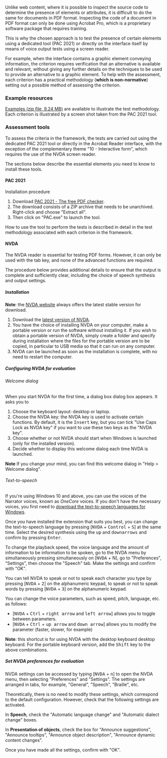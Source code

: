 Unlike web content, where it is possible to inspect the source code to determine the presence of elements or attributes, it is difficult to do the same for documents in PDF format.
Inspecting the code of a document in PDF format can only be done using <span lang="en">Acrobat Pro</span>, which is a proprietary software package that requires training. 

This is why the chosen approach is to test the presence of certain elements using a dedicated tool (PAC 2021) or directly on the interface itself by means of voice output tests using a screen reader.

For example, when the interface contains a graphic element conveying information, the criterion requires verification that an alternative is available and relevant, without giving any further details on the techniques to be used to provide an alternative to a graphic element. To help with the assessment, each criterion has a practical methodology (**which is non-normative**) setting out a possible method of assessing the criterion.

### Example resources

[Examples (zip file, 9.24 MB)](../files/ressources-rapdf1.zip) are available to illustrate the test methodology. Each criterion is illustrated by a screen shot taken from the PAC 2021 tool.


### Assessment tools

To assess the criteria in the framework, the tests are carried out using the dedicated PAC 2021 tool or directly in the Acrobat Reader interface, with the exception of the complementary theme "10 - Interactive form", which requires the use of the NVDA screen reader.

The sections below describe the essential elements you need to know to install these tools.

#### PAC 2021
Installation procedure

1. Download [PAC 2021 - The free PDF checker](https://pdfua.foundation/fr/pac-2021-le-verificateur-pdf-gratuit/).
2. The download consists of a ZIP archive that needs to be unarchived. Right-click and choose "Extract all".
3. Then click on "PAC.exe" to launch the tool.

How to use the tool to perform the tests is described in detail in the test methodology associated with each criterion in the framework.

#### NVDA

The NVDA reader is essential for testing PDF forms. However, it can only be used with the tab key, and none of the advanced functions are required.

The procedure below provides additional details to ensure that the output is complete and sufficiently clear, including the choice of speech synthesis and output settings.

##### Installation

**Note**: the [NVDA website](https://www.nvda-fr.org/)
always offers the latest stable version for download.

1.  Download the [latest version of NVDA](https://www.nvda-fr.org/cat.php?id=2).
2.  You have the choice of installing NVDA on your computer,
    make a portable version or run the software without installing it. If you wish to obtain a portable version of NVDA, simply create a folder and specify during installation where the files for the portable version are to be copied, in particular to USB media so that it can run on any computer.
3.  NVDA can be launched as soon as the installation is complete, with no need to restart the computer.

##### Configuring NVDA for evaluation

###### Welcome dialog

When you start NVDA for the first time, a dialog box
dialog box appears. It asks you to

1.  Choose the keyboard layout: desktop or laptop.
2.  Choose the NVDA key: the NVDA key is used to activate certain functions. By default, it is the <kbd>Insert</kbd> key, but you can tick "Use Caps Lock as NVDA key" if you want to use these two keys as the "NVDA key".
3.  Choose whether or not NVDA should start when Windows is launched
    (only for the installed version).
4.  Decide whether to display this welcome dialog each time NVDA is launched.

**Note** If you change your mind, you can find this welcome dialog in "Help &gt; Welcome dialog".

###### Text-to-speech

If you're using Windows 10 and above, you can use the voices of the
Narrator voices, known as *OneCore* voices. If you don't have
the necessary voices, you first need to [download the text-to-speech languages for Windows](https://support.office.com/fr-fr/article/T%C3%A9l%C3%A9charger-les-langues-de-synth%C3%A8se-vocale-pour-Windows-10-d5a6b612-b3ae-423f-afa5-4f6caf1ec5d3).

Once you have installed the extension that suits you best, you can change the text-to-speech language by pressing [<kbd>NVDA</kbd> + <kbd>Control</kbd> + <kbd>S</kbd>] at the same time. Select the desired synthesis using the
<kbd>up</kbd> and <kbd>down</kbd><kbd>arrows</kbd> and confirm by pressing <kbd>Enter</kbd>.

To change the playback speed, the voice language and the amount of information to be
information to be spoken, go to the NVDA menu by simultaneously pressing
simultaneously on [<kbd>NVDA</kbd> + </kbd>N</kbd>], go to "Preferences",
"Settings", then choose the "Speech" tab. Make the
settings and confirm with "OK".

You can tell NVDA to speak or not to speak each character you type
by pressing [<kbd>NVDA</kbd> + <kbd>2</kbd>] on the alphanumeric keypad, to speak or not to speak
words by pressing [<kbd>NVDA</kbd> + <kbd>3</kbd>] on the alphanumeric keypad.

You can change the voice parameters, such as speed, pitch, language, etc. as follows:

-   [<kbd>NVDA</kbd> + <kbd>Ctrl</kbd> + <kbd>right arrow</kbd> and <kbd>left arrow</kbd>] allows you to
    toggle between parameters.
-   [<kbd>NVDA</kbd> + <kbd>Ctrl</kbd> + <kbd>up arrow</kbd> and <kbd>down arrow</kbd>] allows you to modify the
    parameter (faster, slower, for example)

**Note**: this shortcut is for using NVDA with the desktop keyboard
desktop keyboard. For the portable keyboard version, add the <kbd>Shift</kbd> key to the above combinations.

##### Set NVDA preferences for evaluation

NVDA settings can be accessed by typing [<kbd>NVDA</kbd> + <kbd>n</kbd>] to open the NVDA menu, then selecting "Preferences" and "Settings". The settings are arranged in tabs, for example, "General", "Speech", "Braille", etc.

Theoretically, there is no need to modify these settings, which
correspond to the default configuration. However, check that the following
settings are activated.

In **Speech**, check the "Automatic language change" and "Automatic dialect change" boxes.

In **Presentation of objects**, check the box for "Announce suggestions", "Announce tooltips", "Announce object description", "Announce dynamic content changes".

Once you have made all the settings, confirm with "OK".


